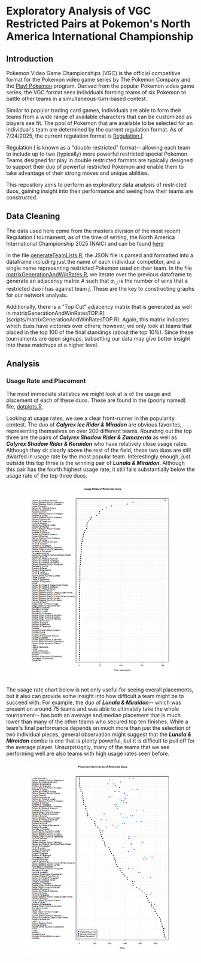 # Exploratory Analysis of VGC Restricted Pairs at Pokemon's North America International Championship

## Introduction

Pokemon Video Game Championships (VGC) is the official competitive format for the Pokemon video game series by The Pokemon Company and the [Play! Pokemon](https://www.pokemon.com/us/play-pokemon) program. Derived from the popular Pokemon video game series, the VGC format sees individuals forming teams of six Pokemon to battle other teams in a simultaneous-turn-based contest.

Similar to popular trading card games, individuals are able to form their teams from a wide range of available characters that can be customized as players see fit. The pool of Pokemon that are available to be selected for an individual's team are determined by the current regulation format. As of 7/24/2025, the current regulation format is [Regulation I](https://scarletviolet.pokemon.com/en-us/events/regulation-i/).

Regulation I is known as a "double restricted" format-- allowing each team to include up to two (typically) more powerful restricted special Pokemon. Teams designed for play in double restricted formats are typically designed to support their duo of powerful restricted Pokemon and enable them to take advantage of their strong moves and unique abilities.

This repository aims to perform an exploratory data analysis of restricted duos, gaining insight into their performance and seeing how their teams are constructed.

## Data Cleaning

The data used here come from the masters division of the most recent Regulation I tournament, as of the time of writing, the North America International Championship 2025 (NAIC) and can be found [here](https://www.pokedata.ovh/standingsVGC/0000149/masters/)

In the file [generateTeamLists.R](scripts/generateTeamLists.R), the JSON file is parsed and formatted into a dataframe including just the name of each individual competitor, and a single name representing restricted Pokemon used on their team. In the file [matrixGenerationAndWinRates.R](scripts/matrixGenerationAndWinRates.R), we iterate over the previous dataframe to generate an adjacency matrix $A$ such that $a_{i,j}$ is the number of wins that a restricted duo $i$ has against team $j$. These are the key to constructing graphs for our network analysis.

Additionally, there is a "Top Cut" adjacency matrix that is generated as well in matrixGenerationAndWinRatesTOP.R](scripts/matrixGenerationAndWinRatesTOP.R). Again, this matrix indicates which duos have victories over others; however, we only look at teams that placed in the top 100 of the final standings (about the top 10%). Since these tournaments are open signups, subsetting our data may give better insight into these matchups at a higher level.

## Analysis

### Usage Rate and Placement
The most immediate statistics we might look at is of the usage and placement of each of these duos. These are found in the (poorly named) file, [dotplots.R](scripts/dotplots.R). 

Looking at usage rates, we see a clear front-runner in the popularity contest. The duo of ***Calyrex Ice Rider & Miradon*** are obvious favorites, representing themselves on over 200 different teams. Rounding out the top three are the pairs of ***Calyrex Shadow Rider & Zamazenta*** as well as ***Calyrex Shadow Rider & Koraidon*** who have relatively close usage rates. Although they sit clearly above the rest of the field, these two duos are still dwarfed in usage rate by the most popular team. Interestingly enough, just outside this top three is the winning pair of ***Lunala & Miraidon***. Although this pair has the fourth highest usage rate, it still falls substantially below the usage rate of the top three duos.
<p align="center">
<img src="plots/dotchart_usage.png" alt="Usage rates of restricted duos" width="80%" class = "center">
</p>

The usage rate chart below is not only useful for seeing overall placements, but it also can provide some insight into how difficult a team might be to succeed with. For example, the duo of ***Lunala & Miraidon***-- which was present on around 75 teams and was able to ultimately take the whole tournament-- has both an average and median placement that is much lower than many of the other teams who secured top ten finishes. While a team's final performance depends on much more than just the selection of two individual pieces, general observation might suggest that the ***Lunala & Miraidon*** combo is one that is plenty powerful, but it is difficult to pull off for the average player. Unsurprisignly, many of the teams that we see performing well are also teams with high usage rates seen before.

<p align="center">
<img src="plots/dotchart_placement.png" alt="Highest, median, and mean placement of restricted duos" width="80%" class = "center">
</p>

